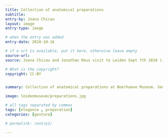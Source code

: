 ```yaml
---
title: Collection of anatomical preparations
subtitle:
entry-by: Joana Chicau
layout: image
entry-type: image

# when the entry was added
entry-date: 2018-10-16

# if a url is available, put it here, otherwise leave empty
source-url:
source: Joana Chicau and Jonathan Reus visit to Leiden Sept 7th 2018 (image caption from Elegant Anatomy&#58; The Eighteenth-Century Leiden Anatomical By Marieke M. A. Hendriksen. 2015)

# What is the copyright?
copyright: CC-BY


summary: Collection of anatomical preparations at Boerhaave Museum. See detail&#58; Child’s arm with lace-rimmed sleeve, holding a choroid membrane. Injected with red wax. by B.S. Albinus (1692–1770).

image: leidenmuseum/preparations.jpg

# all tags separated by commas
tags: [elegance , preparation]
categories: [gesture]

# permalink: /entry1/

---
```


